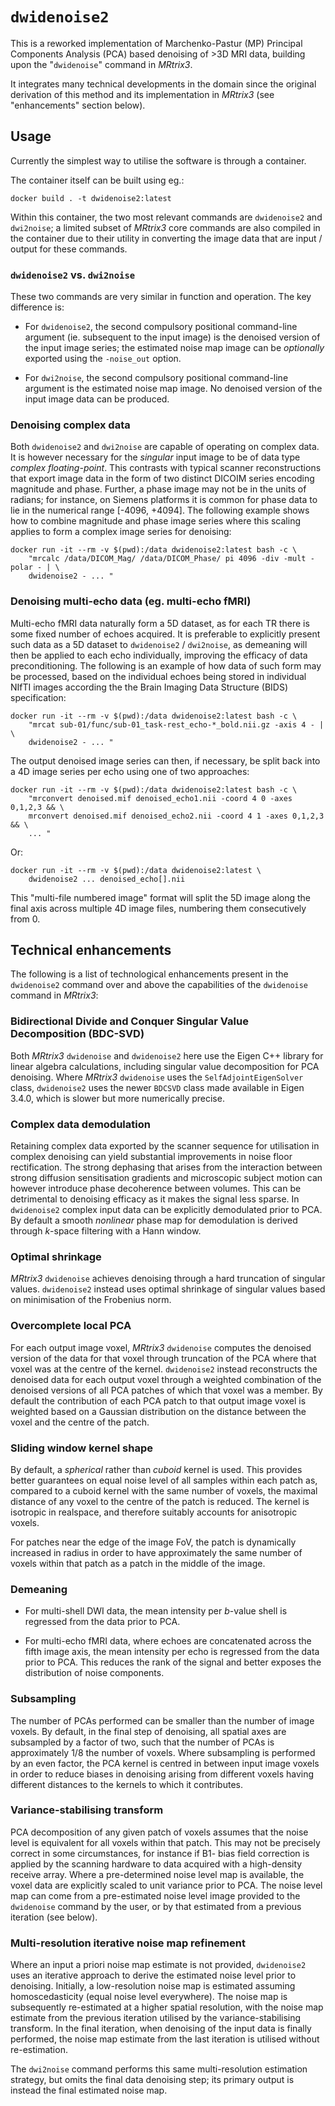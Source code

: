 # `dwidenoise2`

This is a reworked implementation of Marchenko-Pastur (MP)
Principal Components Analysis (PCA) based denoising of >3D MRI data,
building upon the "`dwidenoise`" command in *MRtrix3*.

It integrates many technical developments in the domain
since the original derivation of this method and its implementation in *MRtrix3*
(see "enhancements" section below).

## Usage

Currently the simplest way to utilise the software is through a container.

The container itself can be built using eg.:

```ShellSession
docker build . -t dwidenoise2:latest
```

Within this container, the two most relevant commands are `dwidenoise2` and `dwi2noise`;
a limited subset of *MRtrix3* core commands are also compiled in the container
due to their utility in converting the image data that are input / output for these commands.

### `dwidenoise2` vs. `dwi2noise`

These two commands are very similar in function and operation.
The key difference is:

-   For `dwidenoise2`, the second compulsory positional command-line argument
    (ie. subsequent to the input image)
    is the denoised version of the input image series;
    the estimated noise map image can be *optionally* exported
    using the `-noise_out` option.

-   For `dwi2noise`, the second compulsory positional command-line argument
    is the estimated noise map image.
    No denoised version of the input image data can be produced.

### Denoising complex data

Both `dwidenoise2` and `dwi2noise` are capable of operating on complex data.
It is however necessary for the *singular* input image to be of data type *complex floating-point*.
This contrasts with typical scanner reconstructions that export image data
in the form of two distinct DICOIM series encoding magnitude and phase.
Further, a phase image may not be in the units of radians;
for instance, on Siemens platforms it is common for phase data to lie in the numerical range [-4096, +4094].
The following example shows how to combine magnitude and phase image series where this scaling applies
to form a complex image series for denoising:

```ShellSession
docker run -it --rm -v $(pwd):/data dwidenoise2:latest bash -c \
    "mrcalc /data/DICOM_Mag/ /data/DICOM_Phase/ pi 4096 -div -mult -polar - | \
    dwidenoise2 - ... "
```

### Denoising multi-echo data (eg. multi-echo fMRI)

Multi-echo fMRI data naturally form a 5D dataset,
as for each TR there is some fixed number of echoes acquired.
It is preferable to explicitly present such data as a 5D dataset to `dwidenoise2` / `dwi2noise`,
as demeaning will then be applied to each echo individually,
improving the efficacy of data preconditioning.
The following is an example of how data of such form may be processed,
based on the individual echoes being stored in individual NIfTI images
according the the Brain Imaging Data Structure (BIDS) specification:

```ShellSession
docker run -it --rm -v $(pwd):/data dwidenoise2:latest bash -c \
    "mrcat sub-01/func/sub-01_task-rest_echo-*_bold.nii.gz -axis 4 - | \
    dwidenoise2 - ... "
```

The output denoised image series can then, if necessary,
be split back into a 4D image series per echo using one of two approaches:

```ShellSession
docker run -it --rm -v $(pwd):/data dwidenoise2:latest bash -c \
    "mrconvert denoised.mif denoised_echo1.nii -coord 4 0 -axes 0,1,2,3 && \
    mrconvert denoised.mif denoised_echo2.nii -coord 4 1 -axes 0,1,2,3 && \
    ... "
```

Or:

```ShellSession
docker run -it --rm -v $(pwd):/data dwidenoise2:latest \
    dwidenoise2 ... denoised_echo[].nii
```

This "multi-file numbered image" format will split the 5D image along the final axis
across multiple 4D image files, numbering them consecutively from 0.

## Technical enhancements

The following is a list of technological enhancements present in the `dwidenoise2` command
over and above the capabilities of the `dwidenoise` command in *MRtrix3*:

### Bidirectional Divide and Conquer Singular Value Decomposition (BDC-SVD)

Both *MRtrix3* `dwidenoise` and `dwidenoise2` here use the Eigen C++ library
for linear algebra calculations, including singular value decomposition for PCA denoising.
Where *MRtrix3* `dwidenoise` uses the `SelfAdjointEigenSolver` class,
`dwidenoise2` uses the newer `BDCSVD` class made available in Eigen 3.4.0,
which is slower but more numerically precise.

### Complex data demodulation

Retaining complex data exported by the scanner sequence for utilisation in complex denoising
can yield substantial improvements in noise floor rectification.
The strong dephasing that arises from the interaction between strong diffusion sensitisation gradients
and microscopic subject motion can however introduce phase decoherence between volumes.
This can be detrimental to denoising efficacy as it makes the signal less sparse.
In `dwidenoise2` complex input data can be explicitly demodulated prior to PCA.
By default a smooth *nonlinear* phase map for demodulation is derived
through *k*-space filtering with a Hann window.

### Optimal shrinkage

*MRtrix3* `dwidenoise` achieves denoising through a hard truncation of singular values.
`dwidenoise2` instead uses optimal shrinkage of singular values based on minimisation of the Frobenius norm.

### Overcomplete local PCA
For each output image voxel, 
*MRtrix3* `dwidenoise` computes the denoised version of the data for that voxel
through truncation of the PCA where that voxel was at the centre of the kernel.
`dwidenoise2` instead reconstructs the denoised data for each output voxel
through a weighted combination of the denoised versions of all PCA patches
of which that voxel was a member.
By default the contribution of each PCA patch to that output image voxel
is weighted based on a Gaussian distribution on the distance between the voxel
and the centre of the patch.

### Sliding window kernel shape

By default, a *spherical* rather than *cuboid* kernel is used.
This provides better guarantees on equal noise level of all samples within each patch as,
compared to a cuboid kernel with the same number of voxels,
the maximal distance of any voxel to the centre of the patch is reduced.
The kernel is isotropic in realspace, and therefore suitably accounts for anisotropic voxels.

For patches near the edge of the image FoV,
the patch is dynamically increased in radius in order to have approximately
the same number of voxels within that patch as a patch in the middle of the image.

### Demeaning

-   For multi-shell DWI data, the mean intensity per *b*-value shell is regressed from the data
    prior to PCA.

-   For multi-echo fMRI data, where echoes are concatenated across the fifth image axis,
    the mean intensity per echo is regressed from the data prior to PCA.
        This reduces the rank of the signal and better exposes the distribution of noise components.

### Subsampling

The number of PCAs performed can be smaller than the number of image voxels.
By default, in the final step of denoising, all spatial axes are subsampled by a factor of two,
such that the number of PCAs is approximately 1/8 the number of voxels.
Where subsampling is performed by an even factor,
the PCA kernel is centred in between input image voxels
in order to reduce biases in denoising arising from different voxels having different
distances to the kernels to which it contributes.

### Variance-stabilising transform

PCA decomposition of any given patch of voxels assumes that the noise level
is equivalent for all voxels within that patch.
This may not be precisely correct in some circumstances,
for instance if B1- bias field correction is applied by the scanning hardware
to data acquired with a high-density receive array.
Where a pre-determined noise level map is available,
the voxel data are explicitly scaled to unit variance prior to PCA.
The noise level map can come from a pre-estimated noise level image
provided to the `dwidenoise` command by the user,
or by that estimated from a previous iteration (see below).

### Multi-resolution iterative noise map refinement

Where an input a priori noise map estimate is not provided,
`dwidenoise2` uses an iterative approach to derive the estimated noise level prior to denoising.
Initially, a low-resolution noise map is estimated assuming homoscedasticity (equal noise level everywhere).
The noise map is subsequently re-estimated at a higher spatial resolution,
with the noise map estimate from the previous iteration utilised by the variance-stabilising transform.
In the final iteration, when denoising of the input data is finally performed,
the noise map estimate from the last iteration is utilised without re-estimation.

The `dwi2noise` command performs this same multi-resolution estimation strategy,
but omits the final data denoising step;
its primary output is instead the final estimated noise map.
